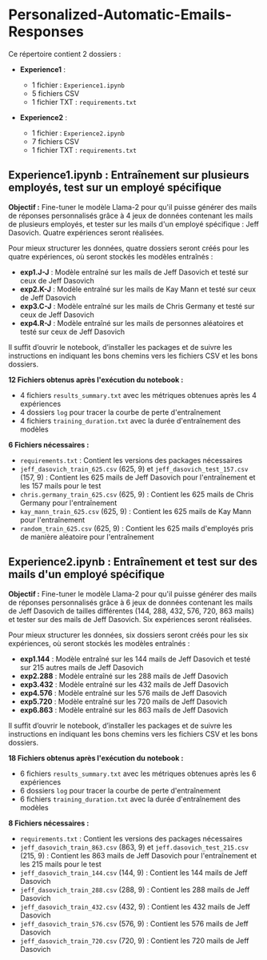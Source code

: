 # Personalized-Automatic-Emails-Responses

Ce répertoire contient 2 dossiers :

- **Experience1** : 
  - 1 fichier : `Experience1.ipynb`
  - 5 fichiers CSV
  - 1 fichier TXT : `requirements.txt`

- **Experience2** : 
  - 1 fichier : `Experience2.ipynb`
  - 7 fichiers CSV
  - 1 fichier TXT : `requirements.txt`

## Experience1.ipynb : Entraînement sur plusieurs employés, test sur un employé spécifique

**Objectif :** Fine-tuner le modèle Llama-2 pour qu'il puisse générer des mails de réponses personnalisés grâce à 4 jeux de données contenant les mails de plusieurs employés, et tester sur les mails d'un employé spécifique : Jeff Dasovich. Quatre expériences seront réalisées.

Pour mieux structurer les données, quatre dossiers seront créés pour les quatre expériences, où seront stockés les modèles entraînés :
- **exp1.J-J** : Modèle entraîné sur les mails de Jeff Dasovich et testé sur ceux de Jeff Dasovich
- **exp2.K-J** : Modèle entraîné sur les mails de Kay Mann et testé sur ceux de Jeff Dasovich
- **exp3.C-J** : Modèle entraîné sur les mails de Chris Germany et testé sur ceux de Jeff Dasovich
- **exp4.R-J** : Modèle entraîné sur les mails de personnes aléatoires et testé sur ceux de Jeff Dasovich

Il suffit d’ouvrir le notebook, d’installer les packages et de suivre les instructions en indiquant les bons chemins vers les fichiers CSV et les bons dossiers.

**12 Fichiers obtenus après l'exécution du notebook :**
- 4 fichiers `results_summary.txt` avec les métriques obtenues après les 4 expériences
- 4 dossiers `log` pour tracer la courbe de perte d'entraînement
- 4 fichiers `training_duration.txt` avec la durée d'entraînement des modèles

**6 Fichiers nécessaires :**
- `requirements.txt` : Contient les versions des packages nécessaires
- `jeff_dasovich_train_625.csv` (625, 9) et `jeff_dasovich_test_157.csv` (157, 9) : Contient les 625 mails de Jeff Dasovich pour l'entraînement et les 157 mails pour le test
- `chris.germany_train_625.csv` (625, 9) : Contient les 625 mails de Chris Germany pour l'entraînement
- `kay_mann_train_625.csv` (625, 9) : Contient les 625 mails de Kay Mann pour l'entraînement
- `random_train_625.csv` (625, 9) : Contient les 625 mails d'employés pris de manière aléatoire pour l'entraînement

## Experience2.ipynb : Entraînement et test sur des mails d'un employé spécifique

**Objectif :** Fine-tuner le modèle Llama-2 pour qu'il puisse générer des mails de réponses personnalisés grâce à 6 jeux de données contenant les mails de Jeff Dasovich de tailles différentes (144, 288, 432, 576, 720, 863 mails) et tester sur des mails de Jeff Dasovich. Six expériences seront réalisées.

Pour mieux structurer les données, six dossiers seront créés pour les six expériences, où seront stockés les modèles entraînés :
- **exp1.144** : Modèle entraîné sur les 144 mails de Jeff Dasovich et testé sur 215 autres mails de Jeff Dasovich
- **exp2.288** : Modèle entraîné sur les 288 mails de Jeff Dasovich
- **exp3.432** : Modèle entraîné sur les 432 mails de Jeff Dasovich
- **exp4.576** : Modèle entraîné sur les 576 mails de Jeff Dasovich
- **exp5.720** : Modèle entraîné sur les 720 mails de Jeff Dasovich
- **exp6.863** : Modèle entraîné sur les 863 mails de Jeff Dasovich

Il suffit d’ouvrir le notebook, d’installer les packages et de suivre les instructions en indiquant les bons chemins vers les fichiers CSV et les bons dossiers.

**18 Fichiers obtenus après l'exécution du notebook :**
- 6 fichiers `results_summary.txt` avec les métriques obtenues après les 6 expériences
- 6 dossiers `log` pour tracer la courbe de perte d'entraînement
- 6 fichiers `training_duration.txt` avec la durée d'entraînement des modèles

**8 Fichiers nécessaires :**
- `requirements.txt` : Contient les versions des packages nécessaires
- `jeff_dasovich_train_863.csv` (863, 9) et `jeff.dasovich_test_215.csv` (215, 9) : Contient les 863 mails de Jeff Dasovich pour l'entraînement et les 215 mails pour le test
- `jeff_dasovich_train_144.csv` (144, 9) : Contient les 144 mails de Jeff Dasovich
- `jeff_dasovich_train_288.csv` (288, 9) : Contient les 288 mails de Jeff Dasovich
- `jeff_dasovich_train_432.csv` (432, 9) : Contient les 432 mails de Jeff Dasovich
- `jeff_dasovich_train_576.csv` (576, 9) : Contient les 576 mails de Jeff Dasovich
- `jeff_dasovich_train_720.csv` (720, 9) : Contient les 720 mails de Jeff Dasovich
